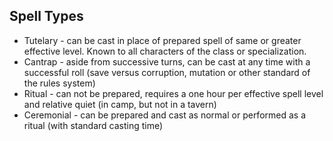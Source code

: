 
## Spell Types
* Tutelary - can be cast in place of prepared spell of same or greater effective level.  Known to all characters of the class or specialization.
* Cantrap - aside from successive turns, can be cast at any time with a successful roll (save versus corruption, mutation or other standard of the rules system)
* Ritual - can not be prepared, requires a one hour per effective spell level and relative quiet (in camp, but not in a tavern)
* Ceremonial - can be prepared and cast as normal or performed as a ritual (with standard casting time)